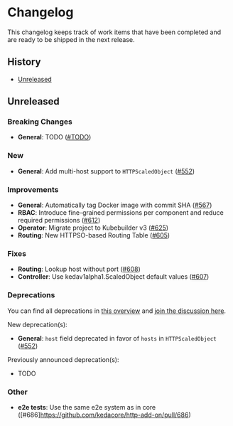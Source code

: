 # Changelog

<!--
    New changelog entries must be inline with our changelog guidelines.
    Please refer to https://github.com/kedacore/keda/blob/main/CONTRIBUTING.md#Changelog to learn more.
-->

This changelog keeps track of work items that have been completed and are ready to be shipped in the next release.

## History

- [Unreleased](#unreleased)

## Unreleased

### Breaking Changes

- **General**: TODO ([#TODO](https://github.com/kedacore/http-add-on/issues/TODO))

### New

- **General**: Add multi-host support to `HTTPScaledObject` ([#552](https://github.com/kedacore/http-add-on/issues/552))

### Improvements

- **General**: Automatically tag Docker image with commit SHA ([#567](https://github.com/kedacore/http-add-on/issues/567))
- **RBAC**: Introduce fine-grained permissions per component and reduce required permissions ([#612](https://github.com/kedacore/http-add-on/issues/612))
- **Operator**: Migrate project to Kubebuilder v3 ([#625](https://github.com/kedacore/http-add-on/issues/625))
- **Routing**: New HTTPSO-based Routing Table ([#605](https://github.com/kedacore/http-add-on/issues/605))

### Fixes

- **Routing**: Lookup host without port ([#608](https://github.com/kedacore/http-add-on/issues/608))
- **Controller**: Use kedav1alpha1.ScaledObject default values ([#607](https://github.com/kedacore/http-add-on/issues/607))

### Deprecations

You can find all deprecations in [this overview](https://github.com/kedacore/http-add-on/labels/breaking-change) and [join the discussion here](https://github.com/kedacore/http-add-on/discussions/categories/deprecations).

New deprecation(s):

- **General**: `host` field deprecated in favor of `hosts` in `HTTPScaledObject` ([#552](https://github.com/kedacore/http-add-on/issues/552))

Previously announced deprecation(s):

- TODO

### Other

- **e2e tests**: Use the same e2e system as in core ([#686]https://github.com/kedacore/http-add-on/pull/686)
